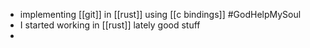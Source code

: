 - implementing [[git]] in [[rust]] using [[c bindings]] #GodHelpMySoul
- I started working in [[rust]] lately good stuff
-